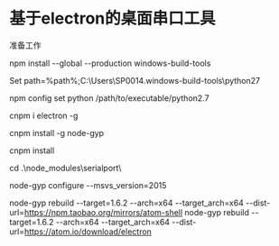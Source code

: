 # 基于electron的桌面串口工具
准备工作

npm install --global --production windows-build-tools

Set path=%path%;C:\Users\SP0014\.windows-build-tools\python27

npm config set python /path/to/executable/python2.7

cnpm i electron -g

cnpm install -g node-gyp

cnpm install 

cd .\\node_modules\\serialport\\

node-gyp configure --msvs_version=2015

node-gyp rebuild --target=1.6.2 --arch=x64 --target_arch=x64 --dist-url=https://npm.taobao.org/mirrors/atom-shell
node-gyp rebuild --target=1.6.2 --arch=x64 --target_arch=x64 --dist-url=https://atom.io/download/electron
